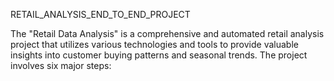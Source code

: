 
RETAIL_ANALYSIS_END_TO_END_PROJECT


The "Retail Data Analysis" is a comprehensive and automated retail analysis project that utilizes various technologies and tools to provide valuable insights into customer buying patterns and seasonal trends. The project involves six major steps:
